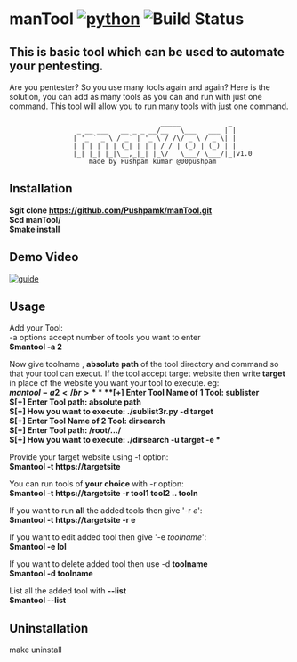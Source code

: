 manTool [![python](https://img.shields.io/badge/Python-2.7-brightgreen.svg?style=style=flat-square)](https://www.python.org/downloads/) ![Build Status](https://travis-ci.org/Pushpamk/manTool.svg?branch=master) 
==
This is basic tool which can be used to automate your pentesting.
--
Are you pentester? So you use many tools again and again? Here is the solution, you can add as many tools as you can and run with just one command. This tool will allow you to run many tools with just one command.  

					                      _____            _ 
					 _ __ ___   __ _ _ __/__   \___   ___ | |
					| '_ ` _ \ / _` | '_ \ / /\/ _ \ / _ \| |
					| | | | | | (_| | | | / / | (_) | (_) | |
					|_| |_| |_|\__,_|_| |_\/   \___/ \___/|_|v1.0
						made by Pushpam kumar @00pushpam

Installation
--
**$git clone https://github.com/Pushpamk/manTool.git  
$cd manTool/  
$make install**

Demo Video
--
[![guide](https://user-images.githubusercontent.com/25183920/41409139-c8d583f0-6ff2-11e8-9746-6b20ab2d97a0.png)](https://asciinema.org/a/NF7o64lTuksgLuR6rRTQP2raI)

Usage
-- 
Add your Tool:</br>
-a options accept number of tools you want to enter</br>
**$mantool -a 2</br>**

Now give toolname , **absolute path** of the tool directory and command so that your tool can execut. If the tool accept target website then write **target** in place of the website you want your tool to execute. eg: </br> 
**$mantool -a 2</br>**
**$[+] Enter Tool Name of 1 Tool: sublister  
$[+] Enter Tool path:  absolute path  
$[+] How you want to execute:  ./sublist3r.py -d target  
$[+] Enter Tool Name of 2 Tool:  dirsearch  
$[+] Enter Tool path:  /root/.../  
$[+] How you want to execute:  ./dirsearch -u target -e * </br>** 

Provide your target website using -t option:</br>
**$mantool -t https://targetsite</br>**

You can run tools of **your choice** with -r option:</br>
**$mantool -t https://targetsite -r tool1 tool2 .. tooln </br>**

If you want to run **all** the added tools then give '-r *e*':</br>
**$mantool -t https://targetsite -r e  </br>**

If you want to edit added tool then give '-e *toolname*':</br>
**$mantool -e lol**

If you want to delete added tool then use -d **toolname**  
**$mantool -d toolname**

List all the added tool with **--list**  
**$mantool --list**

Uninstallation
--
make uninstall
